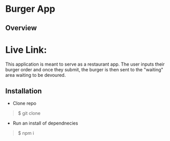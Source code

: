 # Burger App

## Overview ##

# Live Link: #

This application is meant to serve as a restaurant app. The user inputs their burger order and once they submit, the burger is then sent to the "waiting" area waiting to be devoured. 

## Installation ##

* Clone repo

>$ git clone 

* Run an install of dependnecies 

>$ npm i

